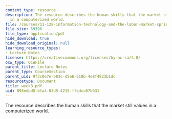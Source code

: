 ```yaml
---
content_type: resource
description: The resource describes the human skills that the market still values
  in a computerized world.
file: /courses/11-128-information-technology-and-the-labor-market-spring-2005/895edbd5bfa403d54215ffedcc07b931_week8.pdf
file_size: 59396
file_type: application/pdf
hide_download: true
hide_download_original: null
learning_resource_types:
- Lecture Notes
license: https://creativecommons.org/licenses/by-nc-sa/4.0/
ocw_type: OCWFile
parent_title: Lecture Notes
parent_type: CourseSection
parent_uid: 9f3c0e7e-b83c-d5e6-510b-4e8f4823b1dc
resourcetype: Document
title: week8.pdf
uid: 895edbd5-bfa4-03d5-4215-ffedcc07b931
---
```

The resource describes the human skills that the market still values in a computerized world.